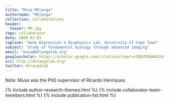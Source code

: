 ```yaml
---
title: "Musa Mhlanga"
authorname: "Mhlanga"
collection: collaborations
header:
  teaser: MM.jpg
tags: collaborator
date: 2008-01-01
tagline: "Gene Expression & Biophysics Lab, University of Cape Town"
subject: "Study of fundamental biology through advanced imaging"
email: 'musa@mhlangalab.org'
googlescholar: https://scholar.google.com/citations?user=vZQ6VRQAAAAJ&hl=en
uri: http://mhlangalab.org/
twitter: mhlangalab
---
```

<p align= "justify">
Note: Musa was the PhD supervisor of Ricardo Henriques.

{% include author-research-themes.html %}
{% include collaborator-team-members.html %}
{% include publication-list.html %}
